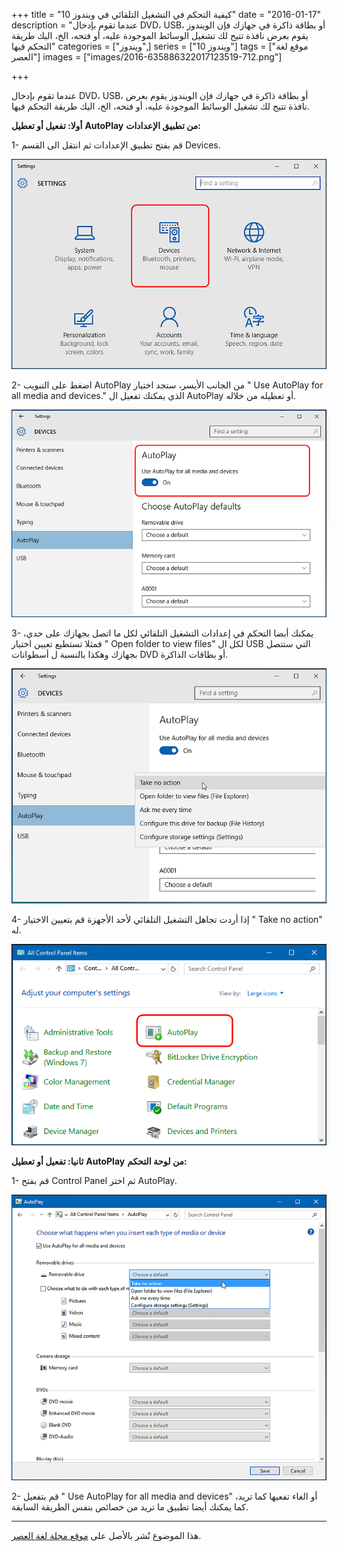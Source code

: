 +++
title = "كيفية التحكم في التشغيل التلقائي في ويندوز 10"
date = "2016-01-17"
description = "عندما تقوم بإدخال DVD، USB، أو بطاقة ذاكرة في جهازك فإن الويندوز يقوم بعرض نافذة تتيح لك تشغيل الوسائط الموجودة عليه، أو فتحه، الخ، اليك طريقة التحكم فيها"
categories = ["ويندوز",]
series = ["ويندوز 10"]
tags = ["موقع لغة العصر"]
images = ["images/2016-635886322017123519-712.png"]

+++

عندما تقوم بإدخال DVD، USB، أو بطاقة ذاكرة في جهازك فإن الويندوز يقوم بعرض نافذة تتيح لك تشغيل الوسائط الموجودة عليه، أو فتحه، الخ، اليك طريقة التحكم فيها.

**أولا: تفعيل أو تعطيل** **AutoPlay** **من تطبيق الإعدادات:**

1- قم بفتح تطبيق الإعدادات ثم انتقل الى القسم Devices.

![1](images/2016-635886321723685638-368.png)

2- اضغط على التبويب AutoPlay من الجانب الأيسر، ستجد اختيار " Use AutoPlay for all media and devices." الذي يمكنك تفعيل ال AutoPlay أو تعطيله من خلاله.

![2](images/2016-635886321827738305-773.png)

3- يمكنك أبضا التحكم في إعدادات التشغيل التلقائي لكل ما اتصل بجهازك على حدي، فمثلا تستطيع تعيين اختيار " Open folder to view files" لكل ال USB التي ستتصل بجهازك وهكذا بالنسبة ل أسطوانات DVD أو بطاقات الذاكرة.

![3](images/2016-635886322017123519-712.png)

4- إذا أردت تجاهل التشغيل التلقائي لأحد الأجهزة قم بتعيين الاختيار " Take no action" له.

![4](images/2016-635886322187008608-700.png)

**ثانيا: تفعيل أو تعطيل** **AutoPlay** **من لوحة التحكم:**

1- قم بفتح Control Panel ثم اختر AutoPlay.

![5](images/2016-635886322959837562-983.png)

2- قم بتفعيل " Use AutoPlay for all media and devices" أو الغاء تفعيها كما تريد، كما يمكنك أيضا تطبيق ما تريد من خصائص بنفس الطريقة السابقة.

---
هذا الموضوع نٌشر باﻷصل على [موقع مجلة لغة العصر](http://aitmag.ahram.org.eg/News/40396/%D8%AF%D8%B1%D9%88%D8%B3/%D8%B4%D8%B1%D8%AD-%D9%88%D8%AA%D8%B9%D9%84%D9%8A%D9%85/%D8%B7%D8%B1%D9%8A%D9%82%D8%A9-%D8%B3%D8%AD%D8%B1%D9%8A%D8%A9-%D9%84%D8%A5%D9%8A%D9%82%D8%A7%D9%81-%D8%AA%D8%AD%D8%AF%D9%8A%D8%AB%D8%A7%D8%AA-%D9%88%D9%8A%D9%86%D8%AF%D9%88%D8%B2--%D8%A7%D9%84%D8%AA%D9%84%D9%82%D8%A7%D8%A6%D9%8A%D8%A9.aspx).